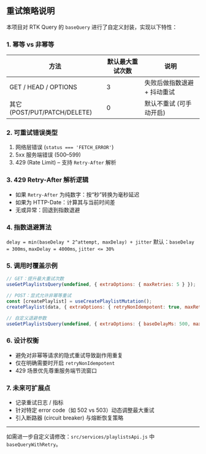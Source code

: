 ## 重试策略说明

本项目对 RTK Query 的 `baseQuery` 进行了自定义封装，实现以下特性：

### 1. 幂等 vs 非幂等
| 方法 | 默认最大重试次数 | 说明 |
|------|------------------|------|
| GET / HEAD / OPTIONS | 3 | 失败后做指数退避 + 抖动重试 |
| 其它 (POST/PUT/PATCH/DELETE) | 0 | 默认不重试 (可手动开启) |

### 2. 可重试错误类型
1. 网络层错误 (`status === 'FETCH_ERROR'`)
2. 5xx 服务端错误 (500–599)
3. 429 (Rate Limit) – 支持 `Retry-After` 解析

### 3. 429 Retry-After 解析逻辑
- 如果 `Retry-After` 为纯数字：按“秒”转换为毫秒延迟
- 如果为 HTTP-Date：计算其与当前时间差
- 无或异常：回退到指数退避

### 4. 指数退避算法
`delay = min(baseDelay * 2^attempt, maxDelay) + jitter`
默认：`baseDelay = 300ms`, `maxDelay = 4000ms`, `jitter <= 30%`

### 5. 调用时覆盖示例
```js
// GET：提升最大重试次数
useGetPlaylistsQuery(undefined, { extraOptions: { maxRetries: 5 } });

// POST：显式允许非幂等重试
const [createPlaylist] = useCreatePlaylistMutation();
createPlaylist(data, { extraOptions: { retryNonIdempotent: true, maxRetries: 2 } });

// 自定义退避参数
useGetPlaylistsQuery(undefined, { extraOptions: { baseDelayMs: 500, maxDelayMs: 5000 } });
```

### 6. 设计权衡
- 避免对非幂等请求的隐式重试导致副作用重复
- 仅在明确需要时开启 `retryNonIdempotent`
- 429 场景优先尊重服务端节流窗口

### 7. 未来可扩展点
- 记录重试日志 / 指标
- 针对特定 error code（如 502 vs 503）动态调整最大重试
- 引入断路器 (circuit breaker) 与熔断恢复策略

---
如需进一步自定义请修改：`src/services/playlistsApi.js` 中 `baseQueryWithRetry`。
